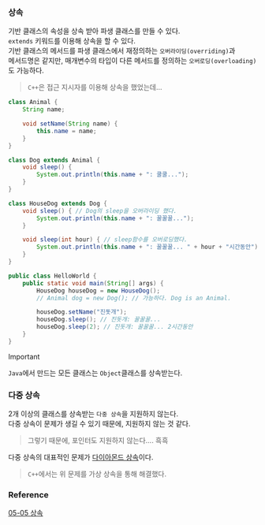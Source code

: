 ### 상속
기반 클래스의 속성을 상속 받아 파생 클래스를 만들 수 있다.<br>
`extends` 키워드를 이용해 상속을 할 수 있다.<br>
기반 클래스의 메서드를 파생 클래스에서 재정의하는 `오버라이딩(overriding)`과<br>
메서드명은 같지만, 매개변수의 타입이 다른 메서드를 정의하는 `오버로딩(overloading)`도 가능하다.<br>
> `C++`은 접근 지시자를 이용해 상속을 했었는데...
```java
class Animal {
    String name;

    void setName(String name) {
        this.name = name;
    }
}

class Dog extends Animal {
    void sleep() {
        System.out.println(this.name + ": 쿨쿨...");
    }
}

class HouseDog extends Dog {
    void sleep() { // Dog의 sleep을 오버라이딩 했다.
        System.out.println(this.name + ": 꿀꿀꿀...");
    }

    void sleep(int hour) { // sleep함수를 오버로딩했다.
        System.out.println(this.name + ": 꿀꿀꿀... " + hour + "시간동안");
    }
}

public class HelloWorld {
    public static void main(String[] args) {
        HouseDog houseDog = new HouseDog();
        // Animal dog = new Dog(); // 가능하다. Dog is an Animal.

        houseDog.setName("진돗개");
        houseDog.sleep(); // 진돗개: 꿀꿀꿀...
        houseDog.sleep(2); // 진돗개: 꿀꿀꿀... 2시간동안
    }
}
```
> [!IMPORTANT]
> `Java`에서 만드는 모든 클래스는 `Object`클래스를 상속받는다.<br>

### 다중 상속
2개 이상의 클래스를 상속받는 `다중 상속`을 지원하지 않는다.<br>
다중 상속이 문제가 생길 수 있기 때문에, 지원하지 않는 것 같다.<br>
> 그렇기 때문에, 포인터도 지원하지 않는다.... 흑흑<br>

다중 상속의 대표적인 문제가 [다이아몬드 상속](https://en.wikipedia.org/wiki/Multiple_inheritance#:~:text=inherit%20multiple%20methods.-,The%20diamond%20problem,-%5Bedit%5D)이다.<br>
> `C++`에서는 위 문제를 가상 상속을 통해 해결했다.

### Reference
[05-05 상속](https://wikidocs.net/280)<br>
